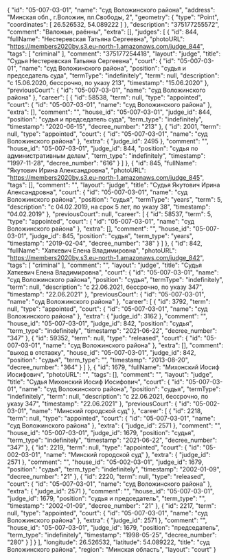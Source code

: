 {
    "id": "05-007-03-01",
    "name": "суд Воложинского района",
    "address": "Минская обл., г.Воложин, пл.Свободы, 2",
    "geometry": {
        "type": "Point",
        "coordinates": [
            26.526532,
            54.089222
        ]
    },
    "description": "375177255572",
    "comment": "Валожын, раённы",
    "extra": [],
    "judges": [
        {
            "id": 844,
            "fullName": "Нестеревская Татьяна Сергеевна",
            "photoURL": "https://members2020by.s3.eu-north-1.amazonaws.com/judge_844",
            "tags": [
                "criminal"
            ],
            "comment": "375177254418",
            "layout": "judge",
            "title": "Судья Нестеревская Татьяна Сергеевна",
            "court": {
                "id": "05-007-03-01",
                "name": "суд Воложинского района",
                "position": "судья и председатель суда",
                "termType": "indefinitely",
                "term": null,
                "description": "c 15.06.2020, бессрочно, по указу 213",
                "timestamp": "15.06.2020"
            },
            "previousCourt": {
                "id": "05-007-03-01",
                "name": "суд Воложинского района"
            },
            "career": [
                {
                    "id": 58538,
                    "term": null,
                    "type": "appointed",
                    "court": {
                        "id": "05-007-03-01",
                        "name": "суд Воложинского района"
                    },
                    "extra": [],
                    "comment": "",
                    "house_id": "05-007-03-01",
                    "judge_id": 844,
                    "position": "судья и председатель суда",
                    "term_type": "indefinitely",
                    "timestamp": "2020-06-15",
                    "decree_number": "213"
                },
                {
                    "id": 2001,
                    "term": null,
                    "type": "appointed",
                    "court": {
                        "id": "05-007-03-01",
                        "name": "суд Воложинского района"
                    },
                    "extra": {
                        "judge_id": 2495
                    },
                    "comment": "",
                    "house_id": "05-007-03-01",
                    "judge_id": 844,
                    "position": "судья по административным делам",
                    "term_type": "indefinitely",
                    "timestamp": "1997-11-28",
                    "decree_number": "616"
                }
            ]
        },
        {
            "id": 845,
            "fullName": "Якутович Ирина Александровна",
            "photoURL": "https://members2020by.s3.eu-north-1.amazonaws.com/judge_845",
            "tags": [],
            "comment": "",
            "layout": "judge",
            "title": "Судья Якутович Ирина Александровна",
            "court": {
                "id": "05-007-03-01",
                "name": "суд Воложинского района",
                "position": "судья",
                "termType": "years",
                "term": 5,
                "description": "c 04.02.2019, на срок 5 лет, по указу 38",
                "timestamp": "04.02.2019"
            },
            "previousCourt": null,
            "career": [
                {
                    "id": 58537,
                    "term": 5,
                    "type": "appointed",
                    "court": {
                        "id": "05-007-03-01",
                        "name": "суд Воложинского района"
                    },
                    "extra": [],
                    "comment": "",
                    "house_id": "05-007-03-01",
                    "judge_id": 845,
                    "position": "судья",
                    "term_type": "years",
                    "timestamp": "2019-02-04",
                    "decree_number": "38"
                }
            ]
        },
        {
            "id": 842,
            "fullName": "Хаткевич Елена Владимировна",
            "photoURL": "https://members2020by.s3.eu-north-1.amazonaws.com/judge_842",
            "tags": [
                "criminal"
            ],
            "comment": "",
            "layout": "judge",
            "title": "Судья Хаткевич Елена Владимировна",
            "court": {
                "id": "05-007-03-01",
                "name": "суд Воложинского района",
                "position": "судья",
                "termType": "indefinitely",
                "term": null,
                "description": "c 22.06.2021, бессрочно, по указу 347",
                "timestamp": "22.06.2021"
            },
            "previousCourt": {
                "id": "05-007-03-01",
                "name": "суд Воложинского района"
            },
            "career": [
                {
                    "id": 3792,
                    "term": null,
                    "type": "appointed",
                    "court": {
                        "id": "05-007-03-01",
                        "name": "суд Воложинского района"
                    },
                    "extra": {
                        "judge_id": 3162
                    },
                    "comment": "",
                    "house_id": "05-007-03-01",
                    "judge_id": 842,
                    "position": "судья",
                    "term_type": "indefinitely",
                    "timestamp": "2021-06-22",
                    "decree_number": "347"
                },
                {
                    "id": 59352,
                    "term": null,
                    "type": "released",
                    "court": {
                        "id": "05-007-03-01",
                        "name": "суд Воложинского района"
                    },
                    "extra": [],
                    "comment": "выход в отставку",
                    "house_id": "05-007-03-01",
                    "judge_id": 842,
                    "position": "судья",
                    "term_type": "",
                    "timestamp": "2013-08-20",
                    "decree_number": "364"
                }
            ]
        },
        {
            "id": 1679,
            "fullName": "Михонский Иосиф Иосифович",
            "photoURL": "",
            "tags": [],
            "comment": "",
            "layout": "judge",
            "title": "Судья Михонский Иосиф Иосифович",
            "court": {
                "id": "05-007-03-01",
                "name": "суд Воложинского района",
                "position": "судья",
                "termType": "indefinitely",
                "term": null,
                "description": "c 22.06.2021, бессрочно, по указу 347",
                "timestamp": "22.06.2021"
            },
            "previousCourt": {
                "id": "05-002-03-01",
                "name": "Минский городской суд"
            },
            "career": [
                {
                    "id": 2218,
                    "term": null,
                    "type": "appointed",
                    "court": {
                        "id": "05-007-03-01",
                        "name": "суд Воложинского района"
                    },
                    "extra": {
                        "judge_id": 2571
                    },
                    "comment": "",
                    "house_id": "05-007-03-01",
                    "judge_id": 1679,
                    "position": "судья",
                    "term_type": "indefinitely",
                    "timestamp": "2021-06-22",
                    "decree_number": "347"
                },
                {
                    "id": 2219,
                    "term": null,
                    "type": "appointed",
                    "court": {
                        "id": "05-002-03-01",
                        "name": "Минский городской суд"
                    },
                    "extra": {
                        "judge_id": 2571
                    },
                    "comment": "",
                    "house_id": "05-002-03-01",
                    "judge_id": 1679,
                    "position": "судья",
                    "term_type": "indefinitely",
                    "timestamp": "2002-01-09",
                    "decree_number": "21"
                },
                {
                    "id": 2220,
                    "term": null,
                    "type": "released",
                    "court": {
                        "id": "05-007-03-01",
                        "name": "суд Воложинского района"
                    },
                    "extra": {
                        "judge_id": 2571
                    },
                    "comment": "",
                    "house_id": "05-007-03-01",
                    "judge_id": 1679,
                    "position": "судья и председатель",
                    "term_type": "",
                    "timestamp": "2002-01-09",
                    "decree_number": "21"
                },
                {
                    "id": 2217,
                    "term": null,
                    "type": "appointed",
                    "court": {
                        "id": "05-007-03-01",
                        "name": "суд Воложинского района"
                    },
                    "extra": {
                        "judge_id": 2571
                    },
                    "comment": "",
                    "house_id": "05-007-03-01",
                    "judge_id": 1679,
                    "position": "председатель",
                    "term_type": "indefinitely",
                    "timestamp": "1998-05-25",
                    "decree_number": "280"
                }
            ]
        }
    ],
    "longitude": 26.526532,
    "latitude": 54.089222,
    "title": "суд Воложинского района",
    "region": "Минская область",
    "layout": "court"
}